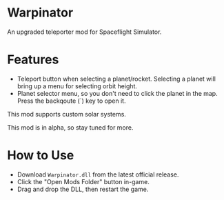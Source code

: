 # Warpinator
An upgraded teleporter mod for Spaceflight Simulator.

# Features
- Teleport button when selecting a planet/rocket. Selecting a planet will bring up a menu for selecting orbit height.
- Planet selector menu, so you don't need to click the planet in the map. Press the backqoute (`) key to open it.

This mod supports custom solar systems.

This mod is in alpha, so stay tuned for more.

# How to Use
- Download `Warpinator.dll` from the latest official release.
- Click the "Open Mods Folder" button in-game.
- Drag and drop the DLL, then restart the game.
